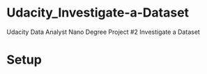 # Udacity_Investigate-a-Dataset
Udacity Data Analyst Nano Degree Project #2 Investigate a Dataset
# Setup 
